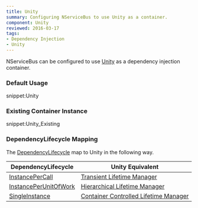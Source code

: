 ```yaml
---
title: Unity
summary: Configuring NServiceBus to use Unity as a container.
component: Unity
reviewed: 2016-03-17
tags:
- Dependency Injection
- Unity
---
```



NServiceBus can be configured to use [Unity](https://github.com/unitycontainer/unity) as a dependency injection container.


### Default Usage

snippet:Unity


### Existing Container Instance

snippet:Unity_Existing


### DependencyLifecycle Mapping

The [DependencyLifecycle](/nservicebus/containers/#dependency-lifecycle) map to Unity in the following way.

| DependencyLifecycle                                                                                             | Unity Equivalent                                                                                                        |
|-----------------------------------------------------------------------------------------------------------------|---------------------------------------------------------------------------------------------------------------------------|
| [InstancePerCall](/nservicebus/containers/#dependency-lifecycle-instancepercall)                                | [Transient Lifetime Manager](https://msdn.microsoft.com/en-us/library/microsoft.practices.unity.transientlifetimemanager.aspx)         |
| [InstancePerUnitOfWork](/nservicebus/containers/#dependency-lifecycle-instanceperunitofwork)                    | [Hierarchical Lifetime Manager](https://msdn.microsoft.com/en-us/library/microsoft.practices.unity.hierarchicallifetimemanager.aspx) |
| [SingleInstance](/nservicebus/containers/#dependency-lifecycle-singleinstance)                                  | [Container Controlled Lifetime Manager](https://msdn.microsoft.com/en-us/library/ff660872.aspx#Anchor_0)                          |
